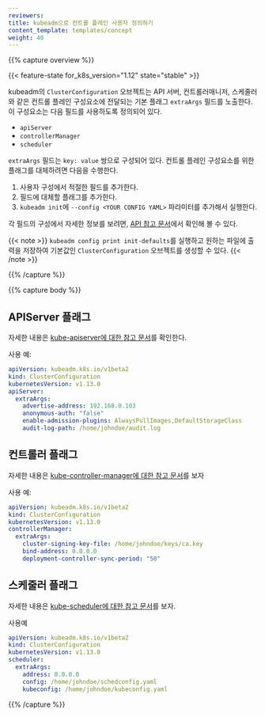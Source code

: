 ```yaml
---
reviewers:
title: kubeadm으로 컨트롤 플레인 사용자 정의하기
content_template: templates/concept
weight: 40
---
```


{{% capture overview %}}

{{< feature-state for_k8s_version="1.12" state="stable" >}}

kubeadm의 `ClusterConfiguration` 오브젝트는 API 서버, 컨트롤러매니저, 스케줄러와 같은 컨트롤 플레인 구성요소에 전달되는 기본 플래그 `extraArgs` 필드를 노출한다. 이 구성요소는 다음 필드를 사용하도록 정의되어 있다.

- `apiServer`
- `controllerManager`
- `scheduler`

`extraArgs` 필드는 `key: value` 쌍으로 구성되어 있다. 컨트롤 플레인 구성요소를 위한 플래그를 대체하려면 다음을 수행한다.

1.  사용자 구성에서 적절한 필드를 추가한다.
2.  필드에 대체할 플래그를 추가한다.
3.  `kubeadm init`에 `--config <YOUR CONFIG YAML>` 파라미터를 추가해서 실행한다.

각 필드의 구성에서 자세한 정보를 보려면,
[API 참고 문서](https://godoc.org/k8s.io/kubernetes/cmd/kubeadm/app/apis/kubeadm/v1beta2#ClusterConfiguration)에서 확인해 볼 수 있다.

{{< note >}}
`kubeadm config print init-defaults`를 실행하고 원하는 파일에 출력을 저장하여 기본값인 `ClusterConfiguration` 오브젝트를 생성할 수 있다.
{{< /note >}}

{{% /capture %}}

{{% capture body %}}

## APIServer 플래그

자세한 내용은 [kube-apiserver에 대한 참고 문서](/docs/reference/command-line-tools-reference/kube-apiserver/)를 확인한다.

사용 예:
```yaml
apiVersion: kubeadm.k8s.io/v1beta2
kind: ClusterConfiguration
kubernetesVersion: v1.13.0
apiServer:
  extraArgs:
    advertise-address: 192.168.0.103
    anonymous-auth: "false"
    enable-admission-plugins: AlwaysPullImages,DefaultStorageClass
    audit-log-path: /home/johndoe/audit.log
```

## 컨트롤러 플래그

자세한 내용은 [kube-controller-manager에 대한 참고 문서](/docs/reference/command-line-tools-reference/kube-controller-manager/)를 보자

사용 예:
```yaml
apiVersion: kubeadm.k8s.io/v1beta2
kind: ClusterConfiguration
kubernetesVersion: v1.13.0
controllerManager:
  extraArgs:
    cluster-signing-key-file: /home/johndoe/keys/ca.key
    bind-address: 0.0.0.0
    deployment-controller-sync-period: "50"
```

## 스케줄러 플래그

자세한 내용은 [kube-scheduler에 대한 참고 문서](/docs/reference/command-line-tools-reference/kube-scheduler/)를 보자.

사용예
```yaml
apiVersion: kubeadm.k8s.io/v1beta2
kind: ClusterConfiguration
kubernetesVersion: v1.13.0
scheduler:
  extraArgs:
    address: 0.0.0.0
    config: /home/johndoe/schedconfig.yaml
    kubeconfig: /home/johndoe/kubeconfig.yaml
```

{{% /capture %}}
